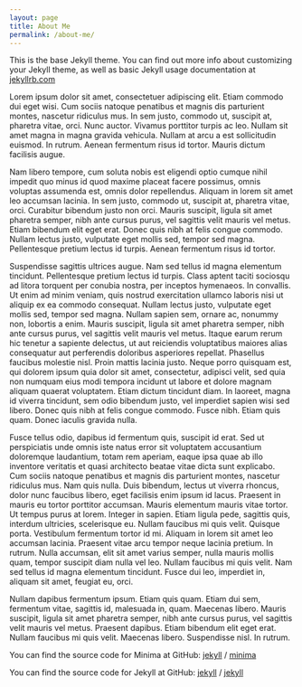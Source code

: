 ```yaml
---
layout: page
title: About Me
permalink: /about-me/
---
```


This is the base Jekyll theme. You can find out more info about customizing your Jekyll theme, as well as basic Jekyll usage documentation at [jekyllrb.com](https://jekyllrb.com/)

Lorem ipsum dolor sit amet, consectetuer adipiscing elit. Etiam commodo dui eget wisi. Cum sociis natoque penatibus et magnis dis parturient montes, nascetur ridiculus mus. In sem justo, commodo ut, suscipit at, pharetra vitae, orci. Nunc auctor. Vivamus porttitor turpis ac leo. Nullam sit amet magna in magna gravida vehicula. Nullam at arcu a est sollicitudin euismod. In rutrum. Aenean fermentum risus id tortor. Mauris dictum facilisis augue.

Nam libero tempore, cum soluta nobis est eligendi optio cumque nihil impedit quo minus id quod maxime placeat facere possimus, omnis voluptas assumenda est, omnis dolor repellendus. Aliquam in lorem sit amet leo accumsan lacinia. In sem justo, commodo ut, suscipit at, pharetra vitae, orci. Curabitur bibendum justo non orci. Mauris suscipit, ligula sit amet pharetra semper, nibh ante cursus purus, vel sagittis velit mauris vel metus. Etiam bibendum elit eget erat. Donec quis nibh at felis congue commodo. Nullam lectus justo, vulputate eget mollis sed, tempor sed magna. Pellentesque pretium lectus id turpis. Aenean fermentum risus id tortor.

Suspendisse sagittis ultrices augue. Nam sed tellus id magna elementum tincidunt. Pellentesque pretium lectus id turpis. Class aptent taciti sociosqu ad litora torquent per conubia nostra, per inceptos hymenaeos. In convallis. Ut enim ad minim veniam, quis nostrud exercitation ullamco laboris nisi ut aliquip ex ea commodo consequat. Nullam lectus justo, vulputate eget mollis sed, tempor sed magna. Nullam sapien sem, ornare ac, nonummy non, lobortis a enim. Mauris suscipit, ligula sit amet pharetra semper, nibh ante cursus purus, vel sagittis velit mauris vel metus. Itaque earum rerum hic tenetur a sapiente delectus, ut aut reiciendis voluptatibus maiores alias consequatur aut perferendis doloribus asperiores repellat. Phasellus faucibus molestie nisl. Proin mattis lacinia justo. Neque porro quisquam est, qui dolorem ipsum quia dolor sit amet, consectetur, adipisci velit, sed quia non numquam eius modi tempora incidunt ut labore et dolore magnam aliquam quaerat voluptatem. Etiam dictum tincidunt diam. In laoreet, magna id viverra tincidunt, sem odio bibendum justo, vel imperdiet sapien wisi sed libero. Donec quis nibh at felis congue commodo. Fusce nibh. Etiam quis quam. Donec iaculis gravida nulla.

Fusce tellus odio, dapibus id fermentum quis, suscipit id erat. Sed ut perspiciatis unde omnis iste natus error sit voluptatem accusantium doloremque laudantium, totam rem aperiam, eaque ipsa quae ab illo inventore veritatis et quasi architecto beatae vitae dicta sunt explicabo. Cum sociis natoque penatibus et magnis dis parturient montes, nascetur ridiculus mus. Nam quis nulla. Duis bibendum, lectus ut viverra rhoncus, dolor nunc faucibus libero, eget facilisis enim ipsum id lacus. Praesent in mauris eu tortor porttitor accumsan. Mauris elementum mauris vitae tortor. Ut tempus purus at lorem. Integer in sapien. Etiam ligula pede, sagittis quis, interdum ultricies, scelerisque eu. Nullam faucibus mi quis velit. Quisque porta. Vestibulum fermentum tortor id mi. Aliquam in lorem sit amet leo accumsan lacinia. Praesent vitae arcu tempor neque lacinia pretium. In rutrum. Nulla accumsan, elit sit amet varius semper, nulla mauris mollis quam, tempor suscipit diam nulla vel leo. Nullam faucibus mi quis velit. Nam sed tellus id magna elementum tincidunt. Fusce dui leo, imperdiet in, aliquam sit amet, feugiat eu, orci.

Nullam dapibus fermentum ipsum. Etiam quis quam. Etiam dui sem, fermentum vitae, sagittis id, malesuada in, quam. Maecenas libero. Mauris suscipit, ligula sit amet pharetra semper, nibh ante cursus purus, vel sagittis velit mauris vel metus. Praesent dapibus. Etiam bibendum elit eget erat. Nullam faucibus mi quis velit. Maecenas libero. Suspendisse nisl. In rutrum.

You can find the source code for Minima at GitHub:
[jekyll][jekyll-organization] /
[minima](https://github.com/jekyll/minima)

You can find the source code for Jekyll at GitHub:
[jekyll][jekyll-organization] /
[jekyll](https://github.com/jekyll/jekyll)


[jekyll-organization]: https://github.com/jekyll
